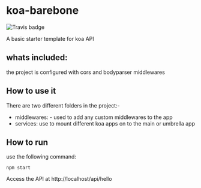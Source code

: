 # koa-barebone

![Travis badge](https://travis-ci.org/singhs020/koa-barebone.svg?branch=master) 

A basic starter template for koa API

## whats included:
the project is configured with cors and bodyparser middlewares

## How to use it
There are two different folders in the project:-
- middlewares: - used to add any custom middlewares to the app
- services: use to mount different koa apps on to the main or umbrella app

## How to run
use the following command:

```
npm start
```

Access the API at http://localhost/api/hello
